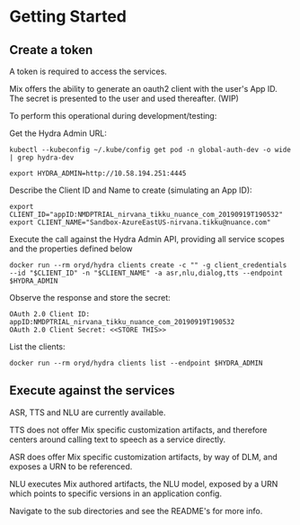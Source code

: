 # Getting Started

## Create a token

A token is required to access the services. 

Mix offers the ability to generate an oauth2 client with the user's App ID. The secret is presented to the user and used thereafter. (WIP)

To perform this operational during development/testing:

Get the Hydra Admin URL:

	kubectl --kubeconfig ~/.kube/config get pod -n global-auth-dev -o wide | grep hydra-dev

	export HYDRA_ADMIN=http://10.58.194.251:4445

Describe the Client ID and Name to create (simulating an App ID):

	export CLIENT_ID="appID:NMDPTRIAL_nirvana_tikku_nuance_com_20190919T190532"
	export CLIENT_NAME="Sandbox-AzureEastUS-nirvana.tikku@nuance.com"

Execute the call against the Hydra Admin API, providing all service scopes and the properties defined below

	docker run --rm oryd/hydra clients create -c "" -g client_credentials --id "$CLIENT_ID" -n "$CLIENT_NAME" -a asr,nlu,dialog,tts --endpoint $HYDRA_ADMIN

Observe the response and store the secret:

	OAuth 2.0 Client ID: appID:NMDPTRIAL_nirvana_tikku_nuance_com_20190919T190532
	OAuth 2.0 Client Secret: <<STORE THIS>>

List the clients:

	docker run --rm oryd/hydra clients list --endpoint $HYDRA_ADMIN

## Execute against the services

ASR, TTS and NLU are currently available.

TTS does not offer Mix specific customization artifacts, and therefore centers around calling text to speech as a service directly.

ASR does offer Mix specific customization artifacts, by way of DLM, and exposes a URN to be referenced. 

NLU executes Mix authored artifacts, the NLU model, exposed by a URN which points to specific versions in an application config.

Navigate to the sub directories and see the README's for more info.
